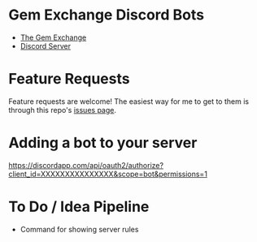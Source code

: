 # Gem Exchange Discord Bots

- [The Gem Exchange](https://www.furaffinity.net/user/gemexchange/)
- [Discord Server](https://discord.gg/7QqTw83)

# Feature Requests

Feature requests are welcome! The easiest way for me to get to them is through this repo's [issues page](https://github.com/juan0tron/gem-exchange-bot/issues).

# Adding a bot to your server

https://discordapp.com/api/oauth2/authorize?client_id=XXXXXXXXXXXXXXX&scope=bot&permissions=1

# To Do / Idea Pipeline

- Command for showing server rules

